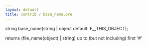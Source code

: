 ```yaml
---
layout: default
title: contrib / base_name.pre
---
```



string base_name(string | object default: F__THIS_OBJECT);

returns (file_name(object) | string) up to (but not including) first '#'
